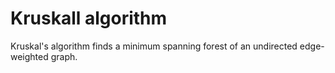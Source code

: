 # Kruskall algorithm

Kruskal's algorithm finds a minimum spanning forest of an undirected edge-weighted graph.
